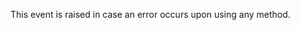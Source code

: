 <!--note from editor: Suggested edit: "Invoked if a method call results in an error" ?    -->
This event is raised in case an error occurs upon using any method.